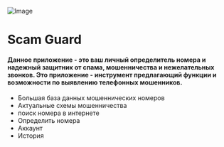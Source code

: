 ![Image](https://github.com/user-attachments/assets/7bea6afc-7c1d-404b-8431-60e90a226dd0)

# Scam Guard
#### Данное приложение - это ваш личный определитель номера и надежный защитник от спама, мошенничества и нежелательных звонков.  Это приложение - инструмент предлагающий функции и возможности по выявлению телефонных мошенников.
* Большая база данных мошеннических номеров
* Актуальные схемы мошенничества
* поиск номера в интернете
* Определить номера
* Аккаунт
* История
